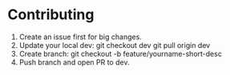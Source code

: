 # Contributing

1. Create an issue first for big changes.
2. Update your local dev:
   git checkout dev
   git pull origin dev
3. Create branch:
   git checkout -b feature/yourname-short-desc
4. Push branch and open PR to dev.
